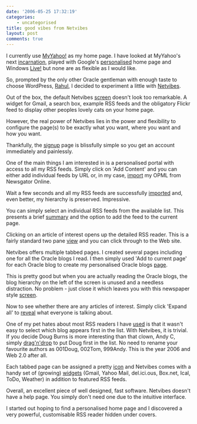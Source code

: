 ```yaml
---
date: '2006-05-25 17:32:19'
categories:
    - uncategorised
title: good vibes from Netvibes
layout: post
comments: true
---
```


I currently use [MyYahoo!](http://my.yahoo.com/) as my home page. I have
looked at MyYahoo's next
[incarnation](http://www.yahoo.com/?p=1148568392), played with Google's
[personalised](http://www.google.co.uk/ig?hl=en) home page and Windows
[Live!](http://www.live.com/) but none are as flexible as I would like.

So, prompted by the only other Oracle gentleman with enough taste to
choose WordPress,
[Rahul](http://rahulagarwal.wordpress.com/2006/03/27/netvibes/), I
decided to experiment a little with
[Netvibes](http://www.netvibes.com/).

Out of the box, the default Netvibes
[screen](http://www.flickr.com/photos/70276096@N00/152958731/) doesn't
look too remarkable. A widget for Gmail, a search box, example RSS feeds
and the obligatory Flickr feed to display other peoples lovely cats on
your home page.

However, the real power of Netvibes lies in the power and flexibility to
configure the page(s) to be exactly what you want, where you want and
how you want.

Thankfully, the
[signup](http://www.flickr.com/photos/70276096@N00/152958732/in/photostream/)
page is blissfully simple so you get an account immediately and
painlessly.

One of the main things I am interested in is a personalised portal with
access to all my RSS feeds. Simply click on 'Add Content' and you can
either add individual feeds by URL or, in my case,
[import](http://www.flickr.com/photos/70276096@N00/152958733/in/photostream/)
my OPML from Newsgator Online.

Wait a few seconds and all my RSS feeds are successfully
[imported](http://www.flickr.com/photos/70276096@N00/152958734/in/photostream/)
and, even better, my hierarchy is preserved. Impressive.

You can simply select an individual RSS feeds from the available list.
This presents a brief
[summary](http://www.flickr.com/photos/70276096@N00/152958736/in/photostream/)
and the option to add the feed to the current page.

Clicking on an article of interest opens up the detailed RSS reader.
This is a fairly standard two pane
[view](http://www.flickr.com/photos/70276096@N00/152958737/in/photostream/)
and you can click through to the Web site.

Netvibes offers multiple tabbed pages. I created several pages including
one for all the Oracle blogs I read. I then simply used 'Add to current
page' for each Oracle blog to create my personalised Oracle blogs
[page](http://www.flickr.com/photos/70276096@N00/152959945/in/photostream/).

This is pretty good but when you are actually reading the Oracle blogs,
the blog hierarchy on the left of the screen is unused and a needless
distraction. No problem - just close it which leaves you with this
newspaper style
[screen](http://flickr.com/photos/70276096@N00/152976288/).

Now to see whether there are any articles of interest. Simply click
'Expand all' to
[reveal](http://flickr.com/photos/70276096@N00/152959947/) what everyone
is talking about.

One of my pet hates about most RSS readers I have
[used](http://www.nbrightside.com/blog/2005/12/13/comparison-of-rss-readers/)
is that it wasn't easy to select which blog appears first in the list.
With Netvibes, it is trivial. If you decide Doug Burns is more
interesting than that clown, Andy C, simply
[drag'n'drop](http://flickr.com/photos/70276096@N00/152959949/in/photostream/)
to put Doug first in the list. No need to rename your favourite authors
as 001Doug, 002Tom, 999Andy. This is the year 2006 and Web 2.0 after
all.

Each tabbed page can be assigned a pretty
[icon](http://flickr.com/photos/70276096@N00/152959950/in/photostream/)
and Netvibes comes with a handy set of (growing)
[widgets](http://flickr.com/photos/70276096@N00/152959951/in/photostream/)
(Gmail, Yahoo Mail, del.ici.ous, Box.net, Ical, ToDo, Weather) in
addition to featured RSS feeds.

Overall, an excellent piece of well designed, fast software. Netvibes
doesn't have a help page. You simply don't need one due to the intuitive
interface.

I started out hoping to find a personalised home page and I discovered a
very powerful, customisable RSS reader hidden under covers.
